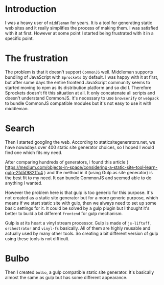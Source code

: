 # Introduction

I was a heavy user of `middleman` for years. It is a tool for generating static web sites and it really simplifies the process of making them. I was satisfied with it at first. However at some point I started being frustrated with it in a specific point.

# The frustration

The problem is that it doesn't support `CommonJS` well. Middleman supports bundling of JavaScript with `Sprockets` by default. I was happy with it at first, but after some days the entire frontend JavaScript community seems to started moving to npm as its distribution platform and so did I. Therefore Sprockets doesn't fit this situation at all. It only concatenate all scripts and doesn't understand CommonJS. It's necessary to use `browserify` or `webpack` to bundle CommonJS compatible modules but it's not easy to use it with middleman.

# Search

Then I started googling the web. According to staticsitegenerators.net, we have nowadays over 400 static site generator choices, so I hoped I would find one which fits my need.

After comparing hundreds of generators, I found this article ( https://medium.com/objects-in-space/considering-a-static-site-tool-learn-gulp-2fd5f9821fc4 ) and the method in it (using Gulp as site generator) is the best fit to my need. It can bundle CommonJS and seemed able to do anything I wanted.

However the problem here is that gulp is too generic for this purpose. It's not created as a static site generator but for a more generic purpose, which means if we start static site with gulp, then we always need to set up some basic settings for it. It could be solved by a gulp plugin but I thought it's better to build a bit different `frontend` for gulp mechanism.

Gulp is at its heart a vinyl stream processor. Gulp is made of `js-liftoff`, `orchestrator` and `vinyl-fs` basically. All of them are highly reusable and actually used by many other tools. So creating a bit different version of gulp using these tools is not difficult.

# Bulbo

Then I created `bulbo`, a gulp compatible static site generator. It's basically almost the same as gulp but has some different appearance.
